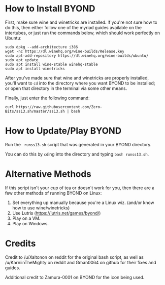 # How to Install BYOND
First, make sure wine and winetricks are installed. If you're not sure how to do this, then either follow one of the myriad guides available on the intertubes, or just run the commands below, which should work perfectly on Ubuntu:

```
sudo dpkg --add-architecture i386 
wget -nc https://dl.winehq.org/wine-builds/Release.key
sudo apt-add-repository https://dl.winehq.org/wine-builds/ubuntu/
sudo apt update
sudo apt install wine-stable winehq-stable
sudo apt install winetricks
```

After you've made sure that wine and winetricks are properly installed, you'll want to `cd` into the directory where you want BYOND to be installed; or open that directory in the terminal via some other means. 

Finally, just enter the following command:

```
curl https://raw.githubusercontent.com/Zero-Bits/ss13.sh/master/ss13.sh | bash
```

# How to Update/Play BYOND

Run the ` runss13.sh` script that was generated in your BYOND directory.

You can do this by `cd`ing into the directory and typing `bash runss13.sh`.

# Alternative Methods
If this script isn't your cup of tea or doesn't work for you, then there are a few other methods of running BYOND on Linux:

1. Set everything up manually because you're a Linux wiz. (and/or know how to use wine/winetricks)
2. Use Lutris (https://lutris.net/games/byond/)
3. Play on a VM.
4. Play on Windows.

# Credits
Credit to /u/Xaltonon on reddit for the original bash script, as well as /u/KarniinTheMighty on reddit and Gman0064 on github for their fixes and guides.

Additional credit to Zamura-0001 on BYOND for the icon being used.
